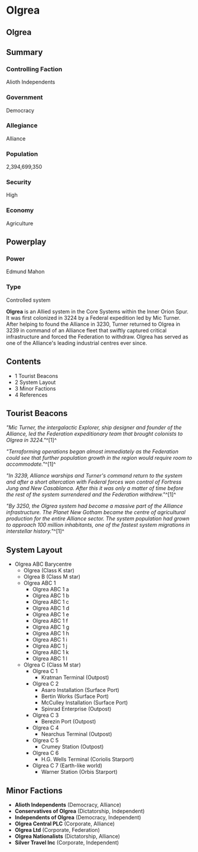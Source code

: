 # Olgrea
## Olgrea

		

## Summary

### Controlling Faction

Alioth Independents

### Government

Democracy

### Allegiance

Alliance

### Population

2,394,699,350

### Security

High

### Economy

Agriculture

## Powerplay

### Power

Edmund Mahon

### Type

Controlled system

**Olgrea** is an Allied system in the Core Systems within the Inner Orion Spur. It was first colonized in 3224 by a Federal expedition led by Mic Turner. After helping to found the Alliance in 3230, Turner returned to Olgrea in 3239 in command of an Alliance fleet that swiftly captured critical infrastructure and forced the Federation to withdraw. Olgrea has served as one of the Alliance's leading industrial centres ever since.

## Contents

- 1 Tourist Beacons
- 2 System Layout
- 3 Minor Factions
- 4 References

## Tourist Beacons

*"Mic Turner, the intergalactic Explorer, ship designer and founder of the Alliance, led the Federation expeditionary team that brought colonists to Olgrea in 3224."*^[1]^

*"Terraforming operations began almost immediately as the Federation could see that further population growth in the region would require room to accommodate."*^[1]^

*"In 3239, Alliance warships and Turner's command return to the system and after a short altercation with Federal forces won control of Fortress Jung and New Casablanca. After this it was only a matter of time before the rest of the system surrendered and the Federation withdrew."*^[1]^

*"By 3250, the Olgrea system had become a massive part of the Alliance infrastructure. The Planet New Gotham became the centre of agricultural production for the entire Alliance sector. The system population had grown to approach 100 million inhabitants, one of the fastest system migrations in interstellar history."*^[1]^

## System Layout

- Olgrea ABC Barycentre
    - Olgrea (Class K star)
    - Olgrea B (Class M star)
    - Olgrea ABC 1
        - Olgrea ABC 1 a
        - Olgrea ABC 1 b
        - Olgrea ABC 1 c
        - Olgrea ABC 1 d
        - Olgrea ABC 1 e
        - Olgrea ABC 1 f
        - Olgrea ABC 1 g
        - Olgrea ABC 1 h
        - Olgrea ABC 1 i
        - Olgrea ABC 1 j
        - Olgrea ABC 1 k
        - Olgrea ABC 1 l
    - Olgrea C (Class M star)
        - Olgrea C 1
            - Kratman Terminal (Outpost)
        - Olgrea C 2
            - Asaro Installation (Surface Port)
            - Bertin Works (Surface Port)
            - McCulley Installation (Surface Port)
            - Spinrad Enterprise (Outpost)
        - Olgrea C 3
            - Berezin Port (Outpost)
        - Olgrea C 4
            - Nearchus Terminal (Outpost)
        - Olgrea C 5
            - Crumey Station (Outpost)
        - Olgrea C 6
            - H.G. Wells Terminal (Coriolis Starport)
        - Olgrea C 7 (Earth-like world)
            - Warner Station (Orbis Starport)

## Minor Factions

- **Alioth Independents** (Democracy, Alliance)
- **Conservatives of Olgrea** (Dictatorship, Independent)
- **Independents of Olgrea** (Democracy, Independent)
- **Olgrea Central PLC** (Corporate, Alliance)
- **Olgrea Ltd** (Corporate, Federation)
- **Olgrea Nationalists** (Dictatorship, Alliance)
- **Silver Travel Inc** (Corporate, Independent)